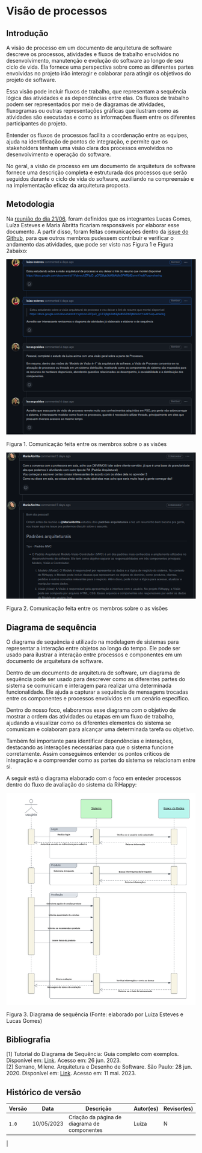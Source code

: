 # Visão de processos

## Introdução

A visão de processo em um documento de arquitetura de software descreve os processos, atividades e fluxos de trabalho envolvidos no desenvolvimento, manutenção e evolução do software ao longo de seu ciclo de vida. Ela fornece uma perspectiva sobre como as diferentes partes envolvidas no projeto irão interagir e colaborar para atingir os objetivos do projeto de software.

Essa visão pode incluir fluxos de trabalho, que representam a sequência lógica das atividades e as dependências entre elas. Os fluxos de trabalho podem ser representados por meio de diagramas de atividades, fluxogramas ou outras representações gráficas que ilustram como as atividades são executadas e como as informações fluem entre os diferentes participantes do projeto.

Entender os fluxos de processos facilita a coordenação entre as equipes, ajuda na identificação de pontos de integração, e permite que os stakeholders tenham uma visão clara dos processos envolvidos no desenvolvimento e operação do software.

No geral, a visão de processo em um documento de arquitetura de software fornece uma descrição completa e estruturada dos processos que serão seguidos durante o ciclo de vida do software, auxiliando na compreensão e na implementação eficaz da arquitetura proposta.

## Metodologia

Na [reunião do dia 21/06](https://unbarqdsw2023-1.github.io/2023.1_G5_ProjetoRiHappy/#/0.planejamento/atas/ata_21_06_2023), foram definidos que os integrantes Lucas Gomes, Luíza Esteves e Maria Abritta ficariam responsáveis por elaborar esse documento. A partir disso, foram feitas comunicações dentro da [issue do Github](https://github.com/UnBArqDsw2023-1/2023.1_G5_ProjetoRiHappy/issues/82), para que outros membros pudessem contribuir e verificar o andamento das atividades, que pode ser visto nas Figura 1 e Figura 2abaixo:

![](./assets/visProcesso1.png)
<p class="legenda"> Figura 1. Comunicação feita entre os membros sobre o as visões</p>

![](./assets/visProcesso2.png)


<p class="legenda"> Figura 2. Comunicação feita entre os membros sobre o as visões</p>

## Diagrama de sequência

O diagrama de sequência é  utilizado na modelagem de sistemas para representar a interação entre objetos ao longo do tempo. Ele pode ser usado para ilustrar a interação entre processos e componentes em um documento de arquitetura de software.

Dentro de um documento de arquitetura de software, um diagrama de sequência pode ser usado para descrever como as diferentes partes do sistema se comunicam e interagem para realizar uma determinada funcionalidade. Ele ajuda a capturar a sequência de mensagens trocadas entre os componentes e processos envolvidos em um cenário específico.

Dentro do nosso foco, elaboramos esse diagrama com o objetivo de mostrar a ordem das atividades ou etapas em um fluxo de trabalho, ajudando a visualizar como os diferentes elementos do sistema se comunicam e colaboram para alcançar uma determinada tarefa ou objetivo.

Também foi importante para identificar dependências e interações, destacando as interações necessárias para que o sistema funcione corretamente. Assim conseguimos entender os pontos críticos de integração e a compreender como as partes do sistema se relacionam entre si.

A seguir está o diagrama elaborado com o foco em enteder processos dentro do fluxo de avaliação do sistema da RiHappy:

![](./assets/diagramaSequencia.png)


<p class="legenda"> Figura 3. Diagrama de sequência (Fonte: elaborado por Luíza Esteves e Lucas Gomes)</p>

## Bibliografia

[1] Tutorial do Diagrama de Sequência: Guia completo com exemplos. Disponível em: [Link](https://creately.com/blog/pt/diagrama/tutorial-do-diagrama-de-sequencia/). Acesso em: 26 jun. 2023. <br/>
[2] Serrano, Milene. Arquitetura e Desenho de Software. São Paulo: 28 jun. 2020. Disponível em: [Link](https://unbbr-my.sharepoint.com/personal/mileneserrano_unb_br/_layouts/15/stream.aspx?id=%2Fpersonal%2Fmileneserrano%5Funb%5Fbr%2FDocuments%2FArqDSW%20%2D%20V%C3%ADdeosOriginais%2F05e%20%2D%20VideoAula%20%2D%20DSW%2DModelagem%20%2D%20Agregacao%20Composicao%2Emp4&ga=1). Acesso em: 11 mai. 2023. </br>


## Histórico de versão

| Versão | Data       | Descrição                                                                                            | Autor(es)      | Revisor(es)                       |
| ------ | ---------- | ---------------------------------------------------------------------------------------------------- | -------------- | --------------------------------- |
| `1.0`  | 10/05/2023 | Criação da página de diagrama de componentes     | Luíza | N
  |
